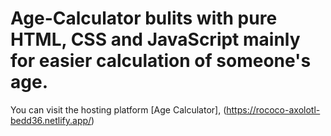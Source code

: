 # Age-Calculator bulits with pure HTML, CSS and JavaScript mainly for easier calculation of someone's age.

You can visit the hosting platform [Age Calculator], (https://rococo-axolotl-bedd36.netlify.app/)
